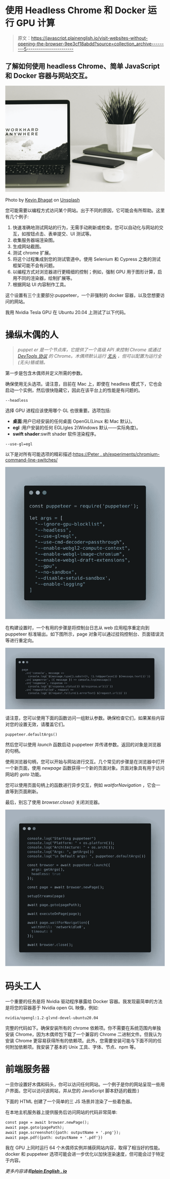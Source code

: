 # 使用 Headless Chrome 和 Docker 运行 GPU 计算

> 原文：<https://javascript.plainenglish.io/visit-websites-without-opening-the-browser-9ee3cf18abdd?source=collection_archive---------5----------------------->

## 了解如何使用 headless Chrome、简单 JavaScript 和 Docker 容器与网站交互。

![](img/9aa080344af676d38a062229d2e3ef17.png)

Photo by [Kevin Bhagat](https://unsplash.com/@kevnbhagat?utm_source=medium&utm_medium=referral) on [Unsplash](https://unsplash.com?utm_source=medium&utm_medium=referral)

您可能需要以编程方式访问某个网站。出于不同的原因，它可能会有所帮助。这里有几个例子:

1.  快速准确地测试网站的行为，无需手动刷新或检查。您可以自动化与网站的交互，如按钮点击、表单提交、UI 测试等。
2.  收集服务器端渲染图。
3.  生成网站截图。
4.  测试 chrome 扩展。
5.  将这个过程集成到您的测试管道中。使用 Selenium 和 Cypress 之类的测试框架可能不会有问题。
6.  以编程方式对浏览器进行更精细的控制；例如，强制 GPU 用于图形计算，启用不同的渲染器，绘制扩展等。
7.  根据网站 UI 内容制作工具。

这个设置有三个主要部分:puppeteer，一个非强制的 docker 容器，以及您想要访问的网站。

我用 Nvidia Tesla GPU 在 Ubuntu 20.04 上测试了以下代码。

# 操纵木偶的人

> *puppet er 是一个节点库，它提供了一个高级 API 来控制 Chrome 或通过* [*DevTools 协议*](https://chromedevtools.github.io/devtools-protocol/) *的 Chrome。木偶师默认运行* [*无头*](https://developers.google.com/web/updates/2017/04/headless-chrome) *，但可以配置为运行全(无头)铬或铬。*

第一步是包含木偶师并定义所需的参数。

确保使用无头选项。请注意，目前在 Mac 上，即使在 headless 模式下，它也会启动一个实例，然后很快隐藏它，因此在该平台上的性能是有问题的。

```
--headless
```

选择 GPU 进程应该使用哪个 GL 也很重要。选项包括:

*   **桌面**:用户已经安装的任何桌面 OpenGL(Linux 和 Mac 默认)。
*   **egl** :用户安装的任何 EGL/gles 2(Windows 默认——实际角度)。
*   **swift shader**:swift shader 软件渲染程序。

```
--use-gl=egl
```

以下是对所有可能选项的精彩描述:[https://Peter . sh/experiments/chromium-command-line-switches/](https://peter.sh/experiments/chromium-command-line-switches/)

![](img/90e53d717d28b14b0527a324beaa338c.png)

在构建设置时，一个有用的步骤是将控制台日志从 web 应用程序重定向到 puppeteer 标准输出。如下图所示，page 对象可以通过挂钩控制台、页面错误流等进行重定向。

![](img/813b0e618da3ed5a06b3f4bd2caa7f9e.png)

请注意，您可以使用下面的函数访问一组默认参数。确保检查它们，如果某些内容对您的设置无效，请覆盖它们。

```
puppeteer.defaultArgs()
```

然后您可以使用 *launch* 函数启动 puppeteer 并传递参数。返回的对象是浏览器的句柄。

使用浏览器句柄，您可以开始与网站进行交互。几个常见的步骤是在浏览器中打开一个新页面，使用 *newpage* 函数获得一个新的页面对象。页面对象具有用于访问网站的 *goto* 功能。

您可以使用页面句柄上的函数进行异步交互，例如 *waitforNavigation* ，它会一直等到页面刷新。

最后，别忘了使用 *browser.close()* 关闭浏览器。

![](img/110a55ff16e159419ceda5dda4a7bbaf.png)

# 码头工人

一个重要的任务是将 Nvidia 驱动程序暴露给 Docker 容器。我发现最简单的方法是将您的容器基于 Nvidia open GL 映像，例如:

```
nvidia/opengl:1.2-glvnd-devel-ubuntu20.04
```

完整的代码如下。确保安装所有的 chrome 依赖项。你不需要在系统范围内单独安装 Chrome，因为木偶师包下载了一个兼容的 Chrome 二进制文件。但我认为安装 Chrome 更容易获得所有的依赖项。此外，您需要安装可能与下面不同的任何附加依赖项。我安装了基本的 Unix 工具、字体、节点、npm 等。

# 前端服务器

一旦你设置好木偶和码头，你可以访问任何网站。一个例子是你的网站呈现一些用户界面。您可以访问该网站，并从您的 JavaScript 脚本舒适的截图:)

下面的 HTML 创建了一个简单的三 JS 场景并渲染了一些着色器。

在本地主机服务器上提供服务后访问网站的代码非常简单:

```
const page = await browser.newPage(); 
await page.goto(pagePath); 
await page.screenshot({path: outputName + '.png'}); 
await page.pdf({path: outputName + '.pdf'})
```

我在 GPU 上同时运行 64 个木偶师实例并捕获网站内容，取得了相当好的性能。docker 和 puppeteer 选项可能会进一步优化以加快渲染速度，但可能会过于特定于内容。

*更多内容请看*[***plain English . io***](http://plainenglish.io/)